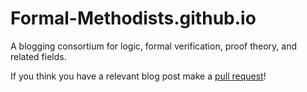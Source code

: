 # Formal-Methodists.github.io

A blogging consortium for logic, formal verification, proof theory, and related fields.

If you think you have a relevant blog post make a [pull request](https://github.com/Formal-Methodists/Formal-Methodists.github.io/pulls)!
